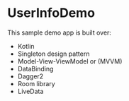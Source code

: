 # UserInfoDemo

This sample demo app is built over:

* Kotlin
* Singleton design pattern
* Model-View-ViewModel or (MVVM)
* DataBinding
* Dagger2
* Room library
* LiveData
